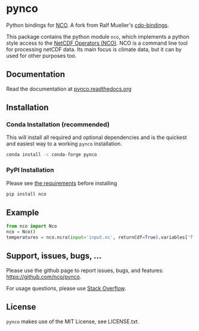 # pynco

Python bindings for [NCO](http://nco.sourceforge.net/).  A fork from Ralf Mueller's [cdo-bindings](https://github.com/Try2Code/cdo-bindings).

This package contains the python module `nco`, which implements a python style access to the [NetCDF Operators (NCO)](http://nco.sourceforge.net/). NCO is a command line tool for processing netCDF data. Its main focus is climate data, but it can by used for other purposes too.


## Documentation

Read the documentation at [pynco.readthedocs.org](https://pynco.readthedocs.io/)

## Installation

### Conda Installation (recommended)

This will install all required and optional dependencies and is the quickest and easiest way to a working `pynco` installation.

```bash
conda install -c conda-forge pynco
```
### PyPI Installation

Please see [the requirements](https://pynco.readthedocs.org/en/latest/#requirements) before installing

```bash
pip install nco
```
## Example

```python
from nco import Nco
nco = Nco()
temperatures = nco.ncra(input='input.nc', returnCdf=True).variables['T'][:]
```
## Support, issues, bugs, ...

Please use the github page to report issues, bugs, and features:
https://github.com/nco/pynco.

For usage questions, please use [Stack Overflow](https://stackoverflow.com/questions/tagged/nco).

## License

`pynco` makes use of the MIT License, see LICENSE.txt.
